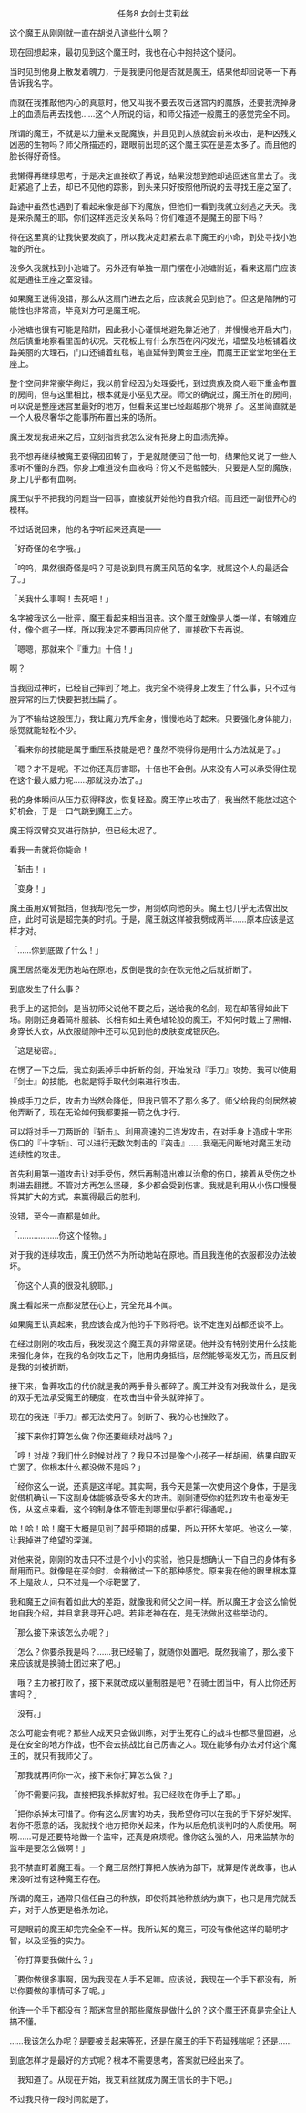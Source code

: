 <p align="center">任务8 女剑士艾莉丝</p>

这个魔王从刚刚就一直在胡说八道些什么啊？

现在回想起来，最初见到这个魔王时，我也在心中抱持这个疑问。

当时见到他身上散发着魄力，于是我便问他是否就是魔王，结果他却回说等一下再告诉我名字。

而就在我推敲他内心的真意时，他又叫我不要去攻击迷宫内的魔族，还要我洗掉身上的血渍后再去找他……这个人所说的话，和师父描述一般魔王的感觉完全不同。

所谓的魔王，不就是以力量来支配魔族，并且见到人族就会前来攻击，是种凶残又凶恶的生物吗？师父所描述的，跟眼前出现的这个魔王实在是差太多了。而且他的脸长得好奇怪。

我懒得再继续思考，于是决定直接砍了再说，结果没想到他却逃回迷宫里去了。我赶紧追了上去，却已不见他的踪影，到头来只好按照他所说的去寻找王座之室了。

路途中虽然也遇到了看起来像是部下的魔族，但他们一看到我就立刻逃之夭夭。我是来杀魔王的耶，你们这样逃走没关系吗？你们难道不是魔王的部下吗？

待在这里真的让我快要发疯了，所以我决定赶紧去拿下魔王的小命，到处寻找小池塘的所在。

没多久我就找到小池塘了。另外还有单独一扇门摆在小池塘附近，看来这扇门应该就是通往王座之室没错。

如果魔王说得没错，那么从这扇门进去之后，应该就会见到他了。但这是陷阱的可能性也非常高，毕竟对方可是魔王呢。

小池塘也很有可能是陷阱，因此我小心谨慎地避免靠近池子，并慢慢地开启大门，然后慎重地察看里面的状况。天花板上有什么东西在闪闪发光，墙壁及地板铺着纹路美丽的大理石，门口还铺着红毯，笔直延伸到黄金王座，而魔王正堂堂地坐在王座上。

整个空间非常豪华绚烂，我以前曾经因为处理委托，到过贵族及商人砸下重金布置的房间，但与这里相比，根本就是小巫见大巫。师父的确说过，魔王所在的房间，可以说是整座迷宫里最好的地方，但看来这里已经超越那个境界了。这里简直就是一个人极尽奢华之能事所布置出来的场所。

魔王发现我进来之后，立刻指责我怎么没有把身上的血渍洗掉。

我不想再继续被魔王耍得团团转了，于是就随便回了他一句，结果他又说了一些人家听不懂的东西。你身上难道没有血液吗？你又不是骷髅头，只要是人型的魔族，身上几乎都有血啊。

魔王似乎不把我的问题当一回事，直接就开始他的自我介绍。而且还一副很开心的模样。

不过话说回来，他的名字听起来还真是——

「好奇怪的名字哦。」

「呜呜，果然很奇怪是吗？可是说到具有魔王风范的名字，就属这个人的最适合了。」

「关我什么事啊！去死吧！」

名字被我这么一批评，魔王看起来相当沮丧。这个魔王就像是人类一样，有够难应付，像个疯子一样。所以我决定不要再回应他了，直接砍下去再说。

「嗯嗯，那就来个『重力』十倍！」

啊？

当我回过神时，已经自己摔到了地上。我完全不晓得身上发生了什么事，只不过有股异常的压力快要把我压扁了。

为了不输给这股压力，我让魔力充斥全身，慢慢地站了起来。只要强化身体能力，感觉就能轻松不少。

「看来你的技能是属于重压系技能是吧？虽然不晓得你是用什么方法就是了。」

「嗯？才不是呢。不过你还真厉害耶，十倍也不会倒。从来没有人可以承受得住现在这个最大威力呢……那就没办法了。」

我的身体瞬间从压力获得释放，恢复轻盈。魔王停止攻击了，我当然不能放过这个好机会，于是一口气跳到魔王上方。

魔王将双臂交叉进行防护，但已经太迟了。

看我一击就将你毙命！

「斩击！」

「变身！」

魔王虽用双臂抵挡，但我却抢先一步，用剑砍向他的头。魔王也几乎无法做出反应，此时可说是超完美的时机。于是，魔王就这样被我劈成两半……原本应该是这样才对。

「……你到底做了什么！」

魔王居然毫发无伤地站在原地，反倒是我的剑在砍完他之后就折断了。

到底发生了什么事？

我手上的这把剑，是当初师父说他不要之后，送给我的名剑，现在却落得如此下场。刚刚还身着简朴服装、长相有如土黄色埴轮般的魔王，不知何时戴上了黑帽、身穿长大衣，从衣服缝隙中还可以见到他的皮肤变成银灰色。

「这是秘密。」

在愣了一下之后，我立刻丢掉手中折断的剑，开始发动『手刀』攻势。我可以使用『剑士』的技能，也就是将手取代剑来进行攻击。

换成手刀之后，攻击力当然会降低，但我已管不了那么多了。师父给我的剑居然被他弄断了，现在无论如何我都要报一箭之仇才行。

可以将对手一刀两断的『斩击』、利用高速的二连发攻击，在对手身上造成十字形伤口的『十字斩』、可以进行无数次刺击的『突击』……我毫无间断地对魔王发动连续性的攻击。

首先利用第一道攻击让对手受伤，然后再制造出难以治愈的伤口，接着从受伤之处刺进去翻搅。不管对方再怎么坚硬，多少都会受到伤害。我就是利用从小伤口慢慢将其扩大的方式，来赢得最后的胜利。

没错，至今一直都是如此。

「………………你这个怪物。」

对于我的连续攻击，魔王仍然不为所动地站在原地。而且我连他的衣服都没办法破坏。

「你这个人真的很没礼貌耶。」

魔王看起来一点都没放在心上，完全充耳不闻。

如果魔王认真起来，我应该会成为他的手下败将吧。说不定连对战都还谈不上。

在经过刚刚的攻击后，我发现这个魔王真的非常坚硬。他并没有特别使用什么技能来强化身体，在我的名剑攻击之下，他用肉身抵挡，居然能够毫发无伤，而且反倒是我的剑被折断。

接下来，鲁莽攻击的代价就是我的两手骨头都碎了。魔王并没有对我做什么，是我的双手无法承受魔王的硬度，在攻击当中骨头就碎掉了。

现在的我连『手刀』都无法使用了。剑断了、我的心也挫败了。

「接下来你打算怎么做？你还要继续对战吗？」

「哼！对战？我们什么时候对战了？我只不过是像个小孩子一样胡闹，结果自取灭亡罢了。你根本什么都没做不是吗？」

「经你这么一说，还真是这样呢。其实啊，我今天是第一次使用这个身体，于是我就借机确认一下这副身体能够承受多大的攻击。刚刚遭受你的猛烈攻击也毫发无伤，从这点来看，这个钨制身体不管走到哪里似乎都行得通呢。」

哈！哈！哈！魔王大概是见到了超乎预期的成果，所以开怀大笑吧。他这么一笑，让我掉进了绝望的深渊。

对他来说，刚刚的攻击只不过是个小小的实验，他只是想确认一下自己的身体有多耐用而已。就像是在买剑时，会稍微试一下的那种感觉。原来我在他的眼里根本算不上是敌人，只不过是一个标靶罢了。

我和魔王之间有着如此大的差距，就像我和师父之间一样。所以魔王才会这么愉悦地自我介绍，并且拿我寻开心吧。若非老神在在，是无法做出这些举动的。

「那么接下来该怎么办呢？」

「怎么？你要杀我是吗？……我已经输了，就随你处置吧。既然我输了，那么接下来应该就是换骑士团过来了吧。」

「哦？主力被打败了，接下来就改成以量制胜是吧？在骑士团当中，有人比你还厉害吗？」

「没有。」

怎么可能会有呢？那些人成天只会做训练，对于生死存亡的战斗也都尽量回避，总是在安全的地方作战，也不会去挑战比自己厉害之人。现在能够有办法对付这个魔王的，就只有我师父了。

「那我就再问你一次，接下来你打算怎么做？」

「你不需要问我，直接把我杀掉就好啦。我已经败在你手上了耶。」

「把你杀掉太可惜了。你有这么厉害的功夫，我希望你可以在我的手下好好发挥。若你不愿意的话，我就找个地方把你关起来，作为以后危机谈判时的人质使用。啊啊……可是还要特地做一个监牢，还真是麻烦呢。像你这么强的人，用来监禁你的监牢是要怎么做啊！」

我不禁直盯着魔王看。一个魔王居然打算把人族纳为部下，就算是传说故事，也从来没听过有这种魔王存在。

所谓的魔王，通常只信任自己的种族，即使将其他种族纳为旗下，也只是用完就丢弃，对于人族更是格杀勿论。

可是眼前的魔王却完完全全不一样。我所认知的魔王，可没有像他这样的聪明才智，以及坚强的实力。

「你打算要我做什么？」

「要你做很多事啊，因为我现在人手不足嘛。应该说，我现在一个手下都没有，所以你要做的事情可多了呢。」

他连一个手下都没有？那迷宫里的那些魔族是做什么的？这个魔王还真是完全让人搞不懂。

……我该怎么办呢？是要被关起来等死，还是在魔王的手下苟延残喘呢？还是……

到底怎样才是最好的方式呢？根本不需要思考，答案就已经出来了。

「我知道了。从现在开始，我艾莉丝就成为魔王信长的手下吧。」

不过我只待一段时间就是了。

